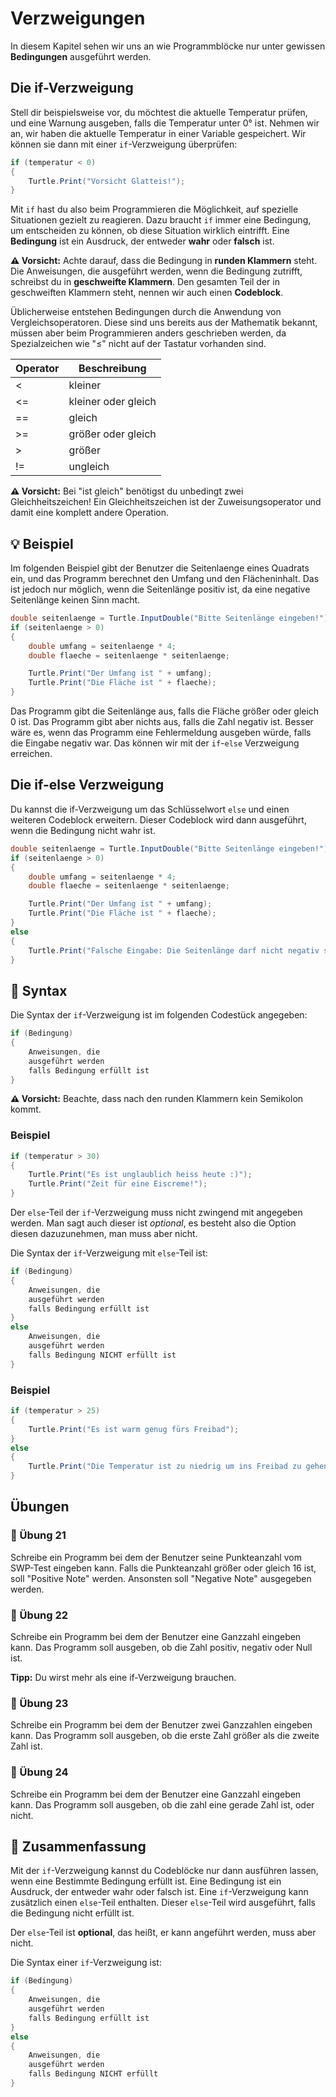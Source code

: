 # Verzweigungen

In diesem Kapitel sehen wir uns an wie
Programmblöcke nur unter gewissen **Bedingungen** ausgeführt werden.

## Die if-Verzweigung
Stell dir beispielsweise vor, du möchtest die aktuelle Temperatur prüfen,
und eine Warnung ausgeben, falls die Temperatur unter 0° ist.
Nehmen wir an, wir haben die aktuelle Temperatur in einer Variable gespeichert.
Wir können sie dann mit einer `if`-Verzweigung überprüfen:

```c#
if (temperatur < 0)
{
    Turtle.Print("Vorsicht Glatteis!");
}
```

Mit `if` hast du also beim Programmieren die Möglichkeit, auf spezielle
Situationen gezielt zu reagieren. Dazu braucht `if` immer eine Bedingung,
um entscheiden zu können, ob diese Situation wirklich eintrifft.
Eine **Bedingung** ist ein Ausdruck, der entweder **wahr** oder **falsch** ist.

**⚠️ Vorsicht:** Achte darauf, dass die Bedingung in **runden Klammern** steht. Die Anweisungen, die ausgeführt werden, wenn die Bedingung zutrifft, schreibst du in **geschweifte Klammern**.
Den gesamten Teil der in geschweiften Klammern steht, nennen wir auch einen **Codeblock**.

Üblicherweise entstehen Bedingungen durch die Anwendung von Vergleichsoperatoren.
Diese sind uns bereits aus der Mathematik bekannt,
müssen aber beim Programmieren anders geschrieben werden,
da Spezialzeichen wie "≤" nicht auf der Tastatur vorhanden sind.


| Operator | Beschreibung |
|-------|-------|
| < | kleiner |
| <= | kleiner oder gleich |
| == | gleich |
| >= | größer oder gleich |
| > | größer |
| != | ungleich |

**⚠️ Vorsicht:** Bei "ist gleich" benötigst du unbedingt zwei Gleichheitszeichen!
Ein Gleichheitszeichen ist der Zuweisungsoperator und damit eine
komplett andere Operation.

## 💡 Beispiel

Im folgenden Beispiel gibt der Benutzer die Seitenlaenge eines Quadrats ein,
und das Programm berechnet den Umfang und den Flächeninhalt.
Das ist jedoch nur möglich, wenn die Seitenlänge positiv ist,
da eine negative Seitenlänge keinen Sinn macht.

```c#
double seitenlaenge = Turtle.InputDouble("Bitte Seitenlänge eingeben!");
if (seitenlaenge > 0) 
{
    double umfang = seitenlaenge * 4;
    double flaeche = seitenlaenge * seitenlaenge;

    Turtle.Print("Der Umfang ist " + umfang);
    Turtle.Print("Die Fläche ist " + flaeche);
}
```

Das Programm gibt die Seitenlänge aus, falls die Fläche größer oder gleich 0 ist.
Das Programm gibt aber nichts aus, falls die Zahl negativ ist.
Besser wäre es, wenn das Programm eine Fehlermeldung ausgeben würde,
falls die Eingabe negativ war. Das können wir mit der `if`-`else` Verzweigung erreichen.

## Die if-else Verzweigung

Du kannst die if-Verzweigung um das Schlüsselwort `else` und einen weiteren
Codeblock erweitern. Dieser Codeblock wird dann ausgeführt,
wenn die Bedingung nicht wahr ist.


```c#
double seitenlaenge = Turtle.InputDouble("Bitte Seitenlänge eingeben!");
if (seitenlaenge > 0) 
{
    double umfang = seitenlaenge * 4;
    double flaeche = seitenlaenge * seitenlaenge;

    Turtle.Print("Der Umfang ist " + umfang);
    Turtle.Print("Die Fläche ist " + flaeche);
}
else
{
    Turtle.Print("Falsche Eingabe: Die Seitenlänge darf nicht negativ sein");
}
```
## 📜 Syntax

Die Syntax der `if`-Verzweigung ist im folgenden Codestück angegeben:


```cs
if (Bedingung)
{
    Anweisungen, die
    ausgeführt werden
    falls Bedingung erfüllt ist
}
```

**⚠️ Vorsicht:** Beachte, dass nach den runden Klammern kein Semikolon kommt. 

### Beispiel

```cs
if (temperatur > 30)
{
    Turtle.Print("Es ist unglaublich heiss heute :)");
    Turtle.Print("Zeit für eine Eiscreme!");
}
```

Der `else`-Teil der `if`-Verzweigung muss nicht zwingend
mit angegeben werden. Man sagt auch dieser ist *optional*,
es besteht also die Option diesen dazuzunehmen,
man muss aber nicht.

Die Syntax  der `if`-Verzweigung mit `else`-Teil ist:
```cs
if (Bedingung)
{
    Anweisungen, die
    ausgeführt werden
    falls Bedingung erfüllt ist
}
else
    Anweisungen, die
    ausgeführt werden
    falls Bedingung NICHT erfüllt ist
}
```

### Beispiel

```cs
if (temperatur > 25)
{
    Turtle.Print("Es ist warm genug fürs Freibad");
}
else
{
    Turtle.Print("Die Temperatur ist zu niedrig um ins Freibad zu gehen");
}
```

## Übungen

### 📝 Übung 21

Schreibe ein Programm bei dem der Benutzer seine Punkteanzahl vom 
SWP-Test eingeben kann. Falls die Punkteanzahl größer oder gleich 16 ist,
soll "Positive Note" werden.
Ansonsten soll "Negative Note" ausgegeben werden.

### 📝 Übung 22

Schreibe ein Programm bei dem der Benutzer eine Ganzzahl eingeben kann.
Das Programm soll ausgeben, ob die Zahl positiv, negativ oder Null ist.

**Tipp:** Du wirst mehr als eine if-Verzweigung brauchen.

### 📝 Übung 23
Schreibe ein Programm bei dem der Benutzer zwei Ganzzahlen eingeben kann.
Das Programm soll ausgeben, ob die erste Zahl größer als die zweite Zahl ist.

### 📝 Übung 24
Schreibe ein Programm bei dem der Benutzer eine Ganzzahl eingeben kann.
Das Programm soll ausgeben, ob die zahl eine gerade Zahl ist, oder nicht.

<!-- 
Schreibe ein Programm bei dem der Benutzer einen String eingeben kann.
Prüfe ob der eingegebene Wert gleich "Sesam öffne dich" ist.
Falls ja, soll "Du hast das Passwort erraten" ausgegeben werden.
Falls nein, soll "Das war falsch" ausgegeben werden.

**Tipp:** Beachte, dass du Strings immer in doppelten Hochkomma schreiben musst!
-->



## 🧭 Zusammenfassung
Mit der `if`-Verzweigung kannst du Codeblöcke nur dann ausführen lassen,
wenn eine Bestimmte Bedingung erfüllt ist.
Eine Bedingung ist ein Ausdruck, der entweder wahr oder falsch ist.
Eine `if`-Verzweigung kann zusätzlich einen `else`-Teil enthalten.
Dieser `else`-Teil wird ausgeführt, falls die Bedingung nicht erfüllt ist.

Der `else`-Teil ist **optional**, das heißt, er kann angeführt werden, muss aber nicht.

Die Syntax einer `if`-Verzweigung ist:
```cs
if (Bedingung)
{
    Anweisungen, die
    ausgeführt werden
    falls Bedingung erfüllt ist
}
else
{
    Anweisungen, die
    ausgeführt werden
    falls Bedingung NICHT erfüllt
}
```
 





























